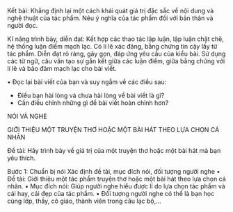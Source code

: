 Kết bài:
Khẳng định lại một cách khái quát giá trị đặc sắc về nội dung và nghệ thuật của tác phẩm.
Nêu ý nghĩa của tác phẩm đối với bản thân và người đọc.

Kĩ năng trình bày, diễn đạt:
Kết hợp các thao tác lập luận, lập luận chặt chẽ, hệ thống luận điểm mạch lạc.
Có lí lẽ xác đáng, bằng chứng tin cậy lấy từ tác phẩm.
Diễn đạt rõ ràng, gãy gọn, đáp ứng yêu cầu của kiểu bài.
Sử dụng các từ ngữ, câu văn tạo sự gắn kết giữa các luận điểm, giữa bằng chứng với lí lẽ và bảo đảm mạch lạc cho bài viết.

• Đọc lại bài viết của bạn và suy ngẫm về các điều sau:
- Điều bạn hài lòng và chưa hài lòng về bài viết là gì?
- Cần điều chỉnh những gì để bài viết hoàn chỉnh hơn?

NÓI VÀ NGHE

GIỚI THIỆU MỘT TRUYỆN THƠ HOẶC MỘT BÀI HÁT THEO LỰA CHỌN CÁ NHÂN

Đề tài:
Hãy trình bày về giá trị của một truyện thơ hoặc một bài hát mà bạn yêu thích.

Bước 1: Chuẩn bị nói
Xác định đề tài, mục đích nói, đối tượng người nghe
• Đề tài: Giới thiệu một tác phẩm truyện thơ hoặc một bài hát theo lựa chọn cá nhân.
• Mục đích nói: Giúp người nghe hiểu được lí do lựa chọn tác phẩm và cái hay, cái đẹp của tác phẩm.
• Đối tượng người nghe có thể là bạn học cùng lớp, thầy, cô giáo, thành viên trong câu lạc bộ,...